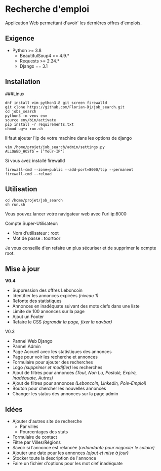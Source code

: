 # Recherche d'emploi
Application Web permettant d'avoir' les dernières offres d'emplois.

## Exigence
- Python >= 3.8
    - BeautifulSoup4 >= 4.9.*
    - Requests >= 2.24.*
    - Django == 3.1

## Installation
###Linux
```
dnf install vim python3.8 git screen firewalld
git clone https://github.com/Florian-Dj/job_search.git
cd jobs_search
python3 -m venv env
source env/bin/activate
pip install -r requirements.txt
chmod ug+x run.sh
```
Il faut ajouter l'Ip de votre machine dans les options de django
```
vim /home/projet/job_search/admin/settings.py
ALLOWED_HOSTS = ['Your-IP']
```
Si vous avez installé firewalld
```
firewall-cmd --zone=public --add-port=8000/tcp --permanent
firewall-cmd --reload
```

## Utilisation
```
cd /home/projet/job_search
sh run.sh
```
Vous pouvez lancer votre navigateur web avec l'url ip:8000

Compte Super-Utilisateur:
- Nom d’utilisateur : root
-  Mot de passe : toortoor

Je vous conseille d'en refaire un plus sécuriser et de supprimer le ocmpte root.

## Mise à jour
**V0.4**
- Suppression des offres Leboncoin
- Identifier les annonces expirées *(niveau 1)*
- Refonte des statistiques
- Annonces en inadéquate suivant des mots clefs dans une liste
- Limite de 100 annonces sur la page
- Ajout un Footer
- Refaire le CSS *(agrandir la page, fixer la navbar)*

V0.3
- Pannel Web Django
- Pannel Admin
- Page Accueil avec les statistiques des annonces
- Page pour voir les recherche et annonces
- Formulaire pour ajouter des recherches
- Logo *(supprimer et modifier)* les recherches
- Ajout de filtres pour annonces  *(Tout, Non Lu, Postulé, Expiré, Inadéquate, Autres)*
- Ajout de filtres pour annonces *(Leboncoin, Linkedin, Pole-Emploi)*
- Bouton pour chercher les nouvelles annonces
- Changer les status des annonces sur la page admin

## Idées
- Ajouter d'autres site de recherche
    - Par villes
    - Pourcentages des stats
- Formulaire de contact
- Filtre par Villes/Régions
- Savoir si l'annonce est relancée *(redondante pour negocier le salaire)*
- Ajouter une date pour les annonces *(ajout et mise à jour)*
- Stocker toute la description de l'annonce
- Faire un fichier d'options pour les mot clef inadéquate
